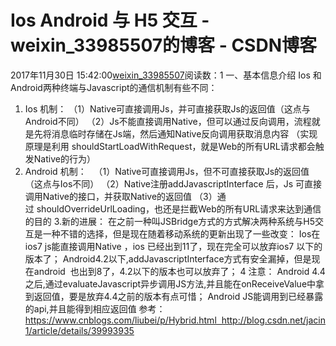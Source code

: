 # Ios Android  与 H5 交互 - weixin_33985507的博客 - CSDN博客
2017年11月30日 15:42:00[weixin_33985507](https://me.csdn.net/weixin_33985507)阅读数：1
一、基本信息介绍
Ios 和 Android两种终端与Javascript的通信机制有些不同：
1. Ios 机制：
（1）Native可直接调用Js，并可直接获取Js的返回值（这点与Android不同）
（2）Js不能直接调用Native，但可以通过反向调用，流程就是先将消息临时存储在Js端，然后通知Native反向调用获取消息内容
（实现原理是利用 shouldStartLoadWithRequest，就是Web的所有URL请求都会触发Native的行为）
2. Android 机制：  
（1）Native可直接调用Js，但不可直接获取Js的返回值（这点与Ios不同）
（2）Native注册addJavascriptInterface 后，Js 可直接调用Native的接口，并获取Native的返回值
（3）通过 shouldOverrideUrlLoading，也还是拦截Web的所有URL请求来达到通信的目的
3.新的进展：
在之前一种叫JSBridge方式的方式解决两种系统与H5交互是一种不错的选择，但是现在随着移动系统的更新出现了一些改变：
Ios在ios7 js能直接调用Native ，ios 已经出到11了，现在完全可以放弃ios7 以下的版本了；
Android4.2以下,addJavascriptInterface方式有安全漏掉，但是现在android  也出到8了，4.2以下的版本也可以放弃了；
4 注意：
Android 4.4之后,通过evaluateJavascript异步调用JS方法,并且能在onReceiveValue中拿到返回值，要是放弃4.4之前的版本有点可惜；
Android JS能调用到已经暴露的api,并且能得到相应返回值
参考：https://www.cnblogs.com/liubei/p/Hybrid.html  http://blog.csdn.net/jacin1/article/details/39993935

